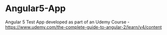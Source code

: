 # Angular5-App
Angular 5 Test App developed as part of an Udemy Course - https://www.udemy.com/the-complete-guide-to-angular-2/learn/v4/content
